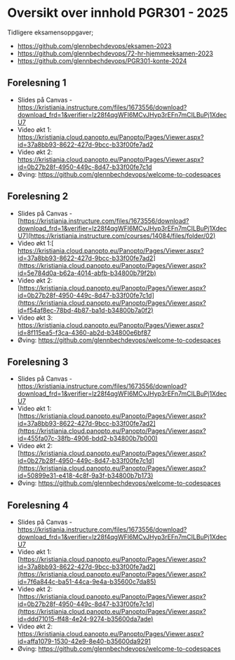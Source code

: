 
# Oversikt over innhold PGR301 - 2025

Tidligere eksamensoppgaver; 

* https://github.com/glennbechdevops/eksamen-2023
* https://github.com/glennbechdevops/72-hr-hjemmeeksamen-2023
* https://github.com/glennbechdevops/PGR301-konte-2024
  
## Forelesning 1

* Slides på Canvas - https://kristiania.instructure.com/files/1673556/download?download_frd=1&verifier=lz28f4qgWFl6MCvJHyp3rEFn7mCILBuPj1XdecU7
* Video økt 1: https://kristiania.cloud.panopto.eu/Panopto/Pages/Viewer.aspx?id=37a8bb93-8622-427d-9bcc-b33f00fe7ad2
* Video økt 2: https://kristiania.cloud.panopto.eu/Panopto/Pages/Viewer.aspx?id=0b27b28f-4950-449c-8d47-b33f00fe7c1d
* Øving: https://github.com/glennbechdevops/welcome-to-codespaces 

## Forelesning 2

* Slides på Canvas - [https://kristiania.instructure.com/files/1673556/download?download_frd=1&verifier=lz28f4qgWFl6MCvJHyp3rEFn7mCILBuPj1XdecU7](https://kristiania.instructure.com/courses/14084/files/folder/02)
* Video økt 1:[ https://kristiania.cloud.panopto.eu/Panopto/Pages/Viewer.aspx?id=37a8bb93-8622-427d-9bcc-b33f00fe7ad2](https://kristiania.cloud.panopto.eu/Panopto/Pages/Viewer.aspx?id=5e784d0a-b62a-4014-abfb-b34800b79f2b)
* Video økt 2: [https://kristiania.cloud.panopto.eu/Panopto/Pages/Viewer.aspx?id=0b27b28f-4950-449c-8d47-b33f00fe7c1d](https://kristiania.cloud.panopto.eu/Panopto/Pages/Viewer.aspx?id=f54af8ec-78bd-4b87-ba1d-b34800b7a0f2)
* Video økt 3: https://kristiania.cloud.panopto.eu/Panopto/Pages/Viewer.aspx?id=8f115ea5-f3ca-4360-ab2d-b34800e6bf87
* Øving: https://github.com/glennbechdevops/welcome-to-codespaces 

## Forelesning 3

* Slides på Canvas - https://kristiania.instructure.com/files/1673556/download?download_frd=1&verifier=lz28f4qgWFl6MCvJHyp3rEFn7mCILBuPj1XdecU7
* Video økt 1: [https://kristiania.cloud.panopto.eu/Panopto/Pages/Viewer.aspx?id=37a8bb93-8622-427d-9bcc-b33f00fe7ad2](https://kristiania.cloud.panopto.eu/Panopto/Pages/Viewer.aspx?id=455fa07c-38fb-4906-bdd2-b34800b7b000)
* Video økt 2: [https://kristiania.cloud.panopto.eu/Panopto/Pages/Viewer.aspx?id=0b27b28f-4950-449c-8d47-b33f00fe7c1d](https://kristiania.cloud.panopto.eu/Panopto/Pages/Viewer.aspx?id=50899e31-e418-4c8f-9a3f-b34800b7b173)
* Øving: https://github.com/glennbechdevops/welcome-to-codespaces 

## Forelesning 4

* Slides på Canvas - https://kristiania.instructure.com/files/1673556/download?download_frd=1&verifier=lz28f4qgWFl6MCvJHyp3rEFn7mCILBuPj1XdecU7
* Video økt 1: [https://kristiania.cloud.panopto.eu/Panopto/Pages/Viewer.aspx?id=37a8bb93-8622-427d-9bcc-b33f00fe7ad2](https://kristiania.cloud.panopto.eu/Panopto/Pages/Viewer.aspx?id=7f6a844c-ba51-44ca-9e4a-b35600c7da85)
* Video økt 2: [https://kristiania.cloud.panopto.eu/Panopto/Pages/Viewer.aspx?id=0b27b28f-4950-449c-8d47-b33f00fe7c1d](https://kristiania.cloud.panopto.eu/Panopto/Pages/Viewer.aspx?id=ddd71015-ff48-4e24-9274-b35600da7ade)
* Video økt 2: https://kristiania.cloud.panopto.eu/Panopto/Pages/Viewer.aspx?id=affa1079-1530-42e9-8e40-b35600da9291
* Øving: https://github.com/glennbechdevops/welcome-to-codespaces 

